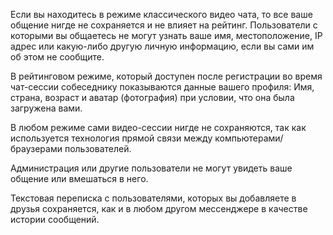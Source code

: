 Если вы находитесь в режиме классического видео чата, то все ваше общение нигде не сохраняется и не влияет на рейтинг. Пользователи с которыми вы общаетесь не могут узнать ваше имя, местоположение, IP адрес или какую-либо другую личную информацию, если вы сами им об этом не сообщите.

В рейтинговом режиме, который доступен после регистрации во время чат-сессии собеседнику показываются данные вашего профиля: Имя, страна, возраст и аватар (фотография) при условии, что она была загружена вами.

В любом режиме сами видео-сессии нигде не сохраняются, так как используется технология прямой связи между компьютерами/браузерами пользователей.

Администрация или другие пользователи не могут увидеть ваше общение или вмешаться в него.

Текстовая переписка с пользователями, которых вы добавляете в друзья сохраняется, как и в любом другом мессенджере в качестве истории сообщений.
